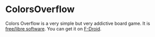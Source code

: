 # ColorsOverflow

Colors Overflow is a very simple but very addictive board game.
It is [free/libre software](https://gnu.org/philosophy/free-sw.html).
You can get it on [F-Droid](https://f-droid.org/repository/browse/?fdid=eu.veldsoft.colors.overflow).
